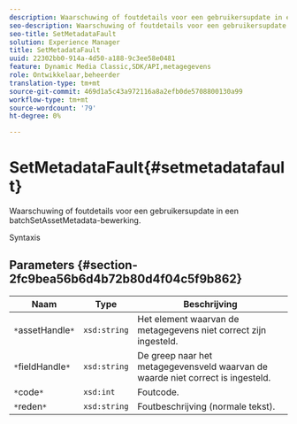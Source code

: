 ```yaml
---
description: Waarschuwing of foutdetails voor een gebruikersupdate in een batchSetAssetMetadata-bewerking.
seo-description: Waarschuwing of foutdetails voor een gebruikersupdate in een batchSetAssetMetadata-bewerking.
seo-title: SetMetadataFault
solution: Experience Manager
title: SetMetadataFault
uuid: 22302bb0-914a-4d50-a188-9c3ee58e0481
feature: Dynamic Media Classic,SDK/API,metagegevens
role: Ontwikkelaar,beheerder
translation-type: tm+mt
source-git-commit: 469d1a5c43a972116a8a2efb0de5708800130a99
workflow-type: tm+mt
source-wordcount: '79'
ht-degree: 0%

---
```



# SetMetadataFault{#setmetadatafault}

Waarschuwing of foutdetails voor een gebruikersupdate in een batchSetAssetMetadata-bewerking.

Syntaxis

## Parameters {#section-2fc9bea56b6d4b72b80d4f04c5f9b862}

| Naam | Type | Beschrijving |
|---|---|---|
| `*`assetHandle`*` | `xsd:string` | Het element waarvan de metagegevens niet correct zijn ingesteld. |
| `*`fieldHandle`*` | `xsd:string` | De greep naar het metagegevensveld waarvan de waarde niet correct is ingesteld. |
| `*`code`*` | `xsd:int` | Foutcode. |
| `*`reden`*` | `xsd:string` | Foutbeschrijving (normale tekst). |

